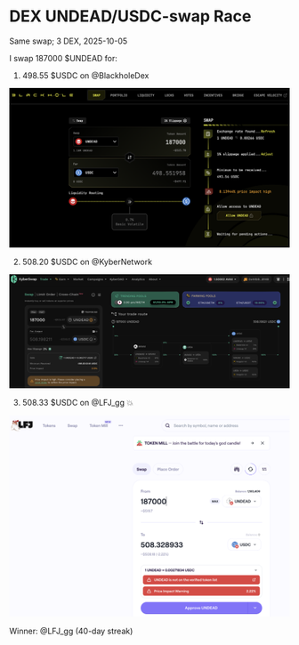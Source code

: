 # DEX UNDEAD/USDC-swap Race 

Same swap; 3 DEX, 2025-10-05 

I swap 187000 $UNDEAD for: 

1. 498.55 $USDC on @BlackholeDex 

![UNDEAD/USDC swap on Blackhole](imgs/01a-blackhole.png) 

2. 508.20 $USDC on @KyberNetwork 

![UNDEAD/USDC swap on Kyber](imgs/01b-kyber.png) 

3. 508.33 $USDC on @LFJ_gg 💥 

![UNDEAD/USDC swap on LFJ](imgs/01c-lfj.png) 

Winner: @LFJ_gg (40-day streak) 

